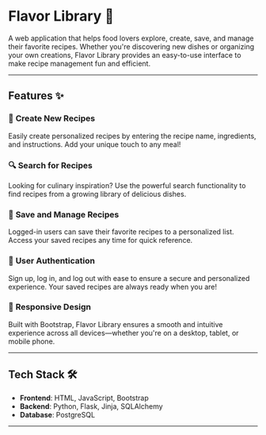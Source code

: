 # **Flavor Library** 🍴  
A web application that helps food lovers explore, create, save, and manage their favorite recipes. Whether you're discovering new dishes or organizing your own creations, Flavor Library provides an easy-to-use interface to make recipe management fun and efficient.

---

## **Features** ✨

### 📝 **Create New Recipes**  
Easily create personalized recipes by entering the recipe name, ingredients, and instructions. Add your unique touch to any meal!

### 🔍 **Search for Recipes**  
Looking for culinary inspiration? Use the powerful search functionality to find recipes from a growing library of delicious dishes.

### 💾 **Save and Manage Recipes**  
Logged-in users can save their favorite recipes to a personalized list. Access your saved recipes any time for quick reference.

### 🔑 **User Authentication**  
Sign up, log in, and log out with ease to ensure a secure and personalized experience. Your saved recipes are always ready when you are!

### 📱 **Responsive Design**  
Built with Bootstrap, Flavor Library ensures a smooth and intuitive experience across all devices—whether you're on a desktop, tablet, or mobile phone.

---

## **Tech Stack** 🛠️

- **Frontend**: HTML, JavaScript, Bootstrap
- **Backend**: Python, Flask, Jinja, SQLAlchemy
- **Database**: PostgreSQL

---